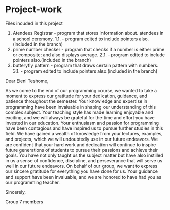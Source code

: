 # Project-work
Files incuded in this project
  1. Atendees Registrar - program that stores information about.
      atendees in a school ceremony.
          1.1. - program edited to include pointers also.(included in the branch)
  2. prime number checker - program that checks if a number is 
      either prime or composite; and also displays average.
          2.1.  - program edited to include pointers also.(included in the branch)
  3. butteryfly pattern - program that draws certain pattern with numbers.
          3.1.  - program edited to include pointers also.(included in the branch)

Dear Eleni Teshome,

As we come to the end of our programming course, we wanted to take a moment to express our gratitude for your dedication, guidance, and patience throughout the semester. Your knowledge and expertise in programming have been invaluable in shaping our understanding of this complex subject. Your teaching style has made learning enjoyable and exciting, and we will always be grateful for the time and effort you have invested in our education.
Your enthusiasm and passion for programming have been contagious and have inspired us to pursue further studies in this field. We have gained a wealth of knowledge from your lectures, examples, and projects, which we will undoubtedly use in our future endeavors.
We are confident that your hard work and dedication will continue to inspire future generations of students to pursue their passions and achieve their goals. You have not only taught us the subject matter but have also instilled in us a sense of confidence, discipline, and perseverance that will serve us well in our future endeavors.
On behalf of our group, we want to express our sincere gratitude for everything you have done for us. Your guidance and support have been invaluable, and we are honored to have had you as our programming teacher.

Sincerely,

Group 7 members
          
